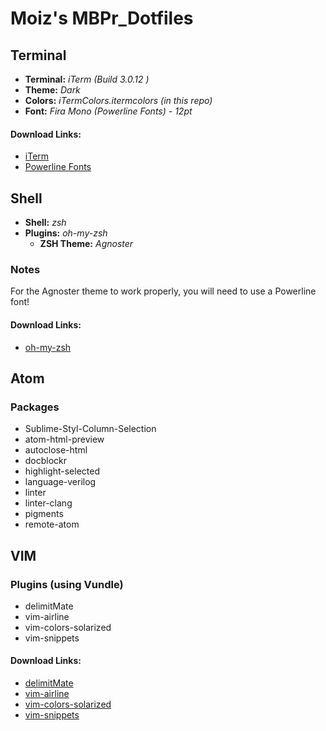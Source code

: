 # Moiz's MBPr_Dotfiles
## Terminal
* **Terminal:** *iTerm (Build 3.0.12 )*
* **Theme:** *Dark*
* **Colors:** *iTermColors.itermcolors (in this repo)*
* **Font:** *Fira Mono (Powerline Fonts) - 12pt*

#### Download Links:
* [iTerm][iterm_link]
* [Powerline Fonts][powerline_link]

## Shell
* **Shell:** *zsh*
* **Plugins:** *oh-my-zsh*
  +  **ZSH Theme:** *Agnoster*
 
### Notes
For the Agnoster theme to work properly, you will need to use a Powerline font!
 
#### Download Links:
* [oh-my-zsh][omyzsh_link]

## Atom
### Packages
* Sublime-Styl-Column-Selection
* atom-html-preview
* autoclose-html
* docblockr
* highlight-selected
* language-verilog
* linter
* linter-clang
* pigments
* remote-atom

## VIM
### Plugins (using Vundle)
* delimitMate
* vim-airline
* vim-colors-solarized
* vim-snippets

#### Download Links:
* [delimitMate][delimitMate_link]
* [vim-airline][vim-airline_link]
* [vim-colors-solarized][vim-colors-solarized_link]
* [vim-snippets][vim-snippets_link]


[iterm_link]: https://www.iterm2.com/downloads.html 
[omyzsh_link]: https://github.com/robbyrussell/oh-my-zsh
[powerline_link]: https://github.com/powerline/fonts
[delimitMate_link]: https://github.com/Raimondi/delimitMate
[vim-airline_link]: https://github.com/vim-airline/vim-airline
[vim-colors-solarized_link]: https://github.com/altercation/vim-colors-solarized
[vim-snippets_link]: https://github.com/honza/vim-snippets


